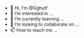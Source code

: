 - 👋 Hi, I’m @Gghutf
- 👀 I’m interested in ...
- 🌱 I’m currently learning ...
- 💞️ I’m looking to collaborate on ...
- 📫 How to reach me ...

<!---
Gghutf/Gghutf is a ✨ special ✨ repository because its `README.md` (this file) appears on your GitHub profile.
You can click the Preview link to take a look at your changes.
--->

